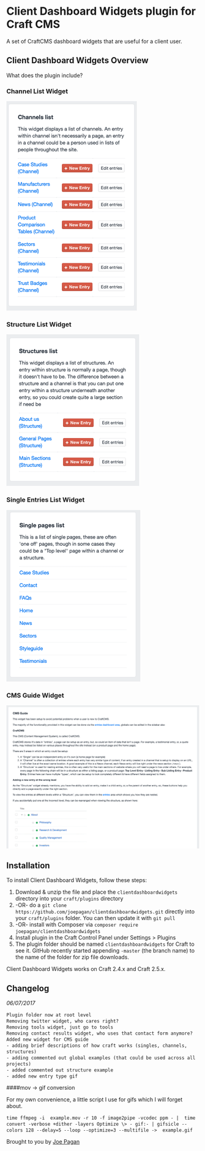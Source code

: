 # Client Dashboard Widgets plugin for Craft CMS

A set of CraftCMS dashboard widgets that are useful for a client user.

## Client Dashboard Widgets Overview

What does the plugin include?

### Channel List Widget

![Channel List Widget](resources/screenshots/channel-widget.png)

### Structure List Widget

![Structure List Widget](resources/screenshots/structure-widget.png)

### Single Entries List Widget

![Single Entries List Widget](resources/screenshots/singles-widget.png)

### CMS Guide Widget

![CMS Guide Widget](resources/screenshots/cmsguide-widget.png)

## Installation

To install Client Dashboard Widgets, follow these steps:

1. Download & unzip the file and place the `clientdashboardwidgets` directory into your `craft/plugins` directory
2.  -OR- do a `git clone https://github.com/joepagan/clientdashboardwidgets.git` directly into your `craft/plugins` folder.  You can then update it with `git pull`
3.  -OR- install with Composer via `composer require joepagan/clientdashboardwidgets`
4. Install plugin in the Craft Control Panel under Settings > Plugins
5. The plugin folder should be named `clientdashboardwidgets` for Craft to see it.  GitHub recently started appending `-master` (the branch name) to the name of the folder for zip file downloads.

Client Dashboard Widgets works on Craft 2.4.x and Craft 2.5.x.

## Changelog

*06/07/2017*

    Plugin folder now at root level
    Removing twitter widget, who cares right?
    Removing tools widget, just go to tools
    Removing contact results widget, who uses that contact form anymore?
    Added new widget for CMS guide
    - adding brief descriptions of how craft works (singles, channels, structures)
    - adding commented out global examples (that could be used across all projects)
    - added commented out structure example
    - added new entry type gif

####mov -> gif conversion

For my own convenience, a little script I use for gifs which I will forget about.

    time ffmpeg -i  example.mov -r 10 -f image2pipe -vcodec ppm - |  time convert -verbose +dither -layers Optimize \> - gif:- | gifsicle --colors 128 --delay=5 --loop --optimize=3 --multifile ->  example.gif

Brought to you by [Joe Pagan](https://www.joe-pagan.com)
